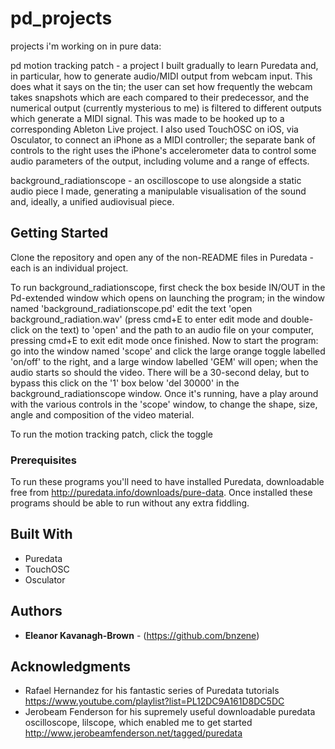 # pd_projects
projects i'm working on in pure data:

pd motion tracking patch - a project I built gradually to learn Puredata and, in particular, how to generate audio/MIDI output from webcam input. This does what it says on the tin; the user can set how frequently the webcam takes snapshots which are each compared to their predecessor, and the numerical output (currently mysterious to me) is filtered to different outputs which generate a MIDI signal. This was made to be hooked up to a corresponding Ableton Live project. I also used TouchOSC on iOS, via Osculator, to connect an iPhone as a MIDI controller; the separate bank of controls to the right uses the iPhone's accelerometer data to control some audio parameters of the output, including volume and a range of effects.

background_radiationscope - an oscilloscope to use alongside a static audio piece I made, generating a manipulable visualisation of the sound and, ideally, a unified audiovisual piece.

## Getting Started

Clone the repository and open any of the non-README files in Puredata - each is an individual project.

To run background_radiationscope, first check the box beside IN/OUT in the Pd-extended window which opens on launching the program; in the window named 'background_radiationscope.pd' edit the text 'open background_radiation.wav' (press cmd+E to enter edit mode and double-click on the text) to 'open' and the path to an audio file on your computer, pressing cmd+E to exit edit mode once finished. 
Now to start the program: go into the window named 'scope' and click the large orange toggle labelled 'on/off' to the right, and a large window labelled 'GEM' will open; when the audio starts so should the video. There will be a 30-second delay, but to bypass this click on the '1' box below 'del 30000' in the background_radiationscope window. Once it's running, have a play around with the various controls in the 'scope' window, to change the shape, size, angle and composition of the video material.

To run the motion tracking patch, click the toggle

### Prerequisites

To run these programs you'll need to have installed Puredata, downloadable free from http://puredata.info/downloads/pure-data. Once installed these programs should be able to run without any extra fiddling.

## Built With

* Puredata
* TouchOSC
* Osculator

## Authors

* **Eleanor Kavanagh-Brown** - (https://github.com/bnzene)

## Acknowledgments

* Rafael Hernandez for his fantastic series of Puredata tutorials https://www.youtube.com/playlist?list=PL12DC9A161D8DC5DC
* Jerobeam Fenderson for his supremely useful downloadable puredata oscilloscope, lilscope, which enabled me to get started http://www.jerobeamfenderson.net/tagged/puredata
